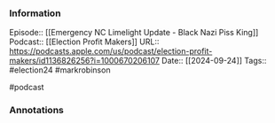 
### Information

Episode:: [[Emergency NC Limelight Update - Black Nazi Piss King]]
Podcast:: [[Election Profit Makers]]
URL:: https://podcasts.apple.com/us/podcast/election-profit-makers/id1136826256?i=1000670206107
Date:: [[2024-09-24]]
Tags:: #election24 #markrobinson

#podcast


### Annotations

